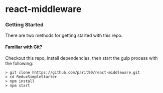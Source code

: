 # react-middleware

### Getting Started

There are two methods for getting started with this repo.

#### Familiar with Git?
Checkout this repo, install dependencies, then start the gulp process with the following:

```
> git clone hhttps://github.com/parit90/react-middleware.git
> cd ReduxSimpleStarter
> npm install
> npm start
```
